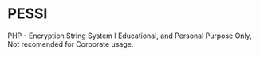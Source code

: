 # PESSI
PHP - Encryption String System I
Educational, and Personal Purpose Only, Not recomended for Corporate usage.
